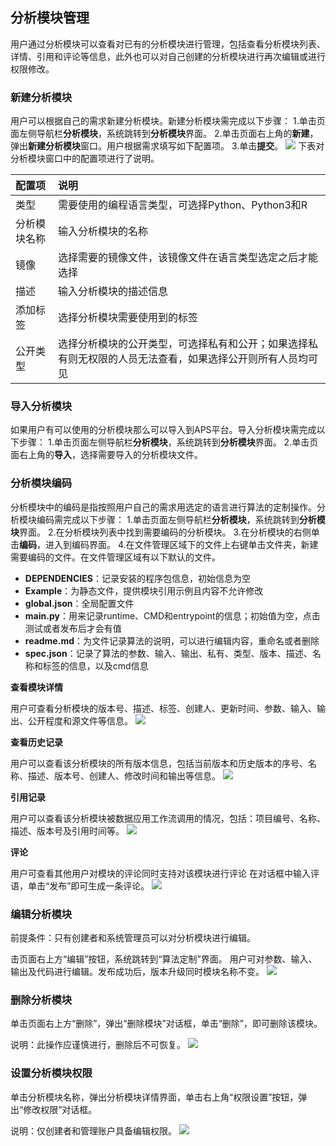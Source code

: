 ## 分析模块管理

用户通过分析模块可以查看对已有的分析模块进行管理，包括查看分析模块列表、详情、引用和评论等信息，此外也可以对自己创建的分析模块进行再次编辑或进行权限修改。

### 新建分析模块
用户可以根据自己的需求新建分析模块。新建分析模块需完成以下步骤：
1.单击页面左侧导航栏**分析模块**，系统跳转到**分析模块**界面。
2.单击页面右上角的**新建**，弹出**新建分析模块**窗口。用户根据需求填写如下配置项。
3.单击**提交**。
![](/assets/分析模块.png)
下表对分析模块窗口中的配置项进行了说明。

| 配置项 | 说明 |
|:--- | :---|
|类型|需要使用的编程语言类型，可选择Python、Python3和R|
|分析模块名称|输入分析模块的名称|
|镜像|选择需要的镜像文件，该镜像文件在语言类型选定之后才能选择|
|描述|输入分析模块的描述信息|
|添加标签|选择分析模块需要使用到的标签|
|公开类型|选择分析模块的公开类型，可选择私有和公开；如果选择私有则无权限的人员无法查看，如果选择公开则所有人员均可见|
### 导入分析模块
如果用户有可以使用的分析模块那么可以导入到APS平台。导入分析模块需完成以下步骤：
1.单击页面左侧导航栏**分析模块**，系统跳转到**分析模块**界面。
2.单击页面右上角的**导入**，选择需要导入的分析模块文件。
### 分析模块编码
分析模块中的编码是指按照用户自己的需求用选定的语言进行算法的定制操作。分析模块编码需完成以下步骤：
1.单击页面左侧导航栏**分析模块**，系统跳转到**分析模块**界面。
2.在分析模块列表中找到需要编码的分析模块。
3.在分析模块的右侧单击**编码**，进入到编码界面。
4.在文件管理区域下的文件上右键单击文件夹，新建需要编码的文件。在文件管理区域有以下默认的文件。
* **DEPENDENCIES**：记录安装的程序包信息，初始信息为空
* **Example**：为静态文件，提供模块引用示例且内容不允许修改
* **global.json**：全局配置文件
* **main.py**：用来记录runtime、CMD和entrypoint的信息；初始值为空，点击测试或者发布后才会有值
* **readme.md**：为文件记录算法的说明，可以进行编辑内容，重命名或者删除
* **spec.json**：记录了算法的参数、输入、输出、私有、类型、版本、描述、名称和标签的信息，以及cmd信息

 



**查看模块详情**

用户可查看分析模块的版本号、描述、标签、创建人、更新时间、参数、输入、输出、公开程度和源文件等信息。
![](/user_guide/fig/fig_26.png)

**查看历史记录**

用户可以查看该分析模块的所有版本信息，包括当前版本和历史版本的序号、名称、描述、版本号、创建人、修改时间和输出等信息。
![](/user_guide/fig/fig_27.png)

**引用记录**

用户可以查看该分析模块被数据应用工作流调用的情况，包括：项目编号、名称、描述、版本号及引用时间等。
![](/user_guide/fig/fig_28.png)

**评论**

用户可查看其他用户对模块的评论同时支持对该模块进行评论
在对话框中输入评语，单击“发布”即可生成一条评论。
![](/user_guide/fig/fig_29.png)
### 编辑分析模块
前提条件：只有创建者和系统管理员可以对分析模块进行编辑。

击页面右上方“编辑”按钮，系统跳转到“算法定制”界面。 用户可对参数、输入、输出及代码进行编辑。发布成功后，版本升级同时模块名称不变。
![](/user_guide/fig/fig_30.png)

### 删除分析模块
单击页面右上方“删除”，弹出“删除模块”对话框，单击“删除”，即可删除该模块。

说明：此操作应谨慎进行，删除后不可恢复。
![](/user_guide/fig/fig_31.png)

### 设置分析模块权限
单击分析模块名称，弹出分析模块详情界面，单击右上角“权限设置”按钮，弹出“修改权限”对话框。

说明：仅创建者和管理账户具备编辑权限。
![](/user_guide/fig/fig_32.png)

